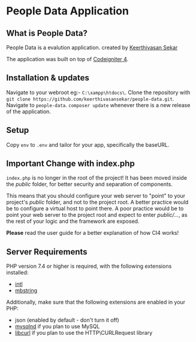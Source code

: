 # People Data Application

## What is People Data?

People Data is a evalution application. created by [Keerthivasan Sekar](https://github.com/keerthivasansekar)

The application was built on top of [Codeigniter 4](https://codeigniter.com/).

## Installation & updates

Navigate to your webroot eg:- `C:\xampp\htdocs\`.
Clone the repository with `git clone https://github.com/keerthivasansekar/people-data.git`.
Navigate to `people-data`.
`composer update` whenever there is a new release of the application.

## Setup

Copy `env` to `.env` and tailor for your app, specifically the baseURL.


## Important Change with index.php

`index.php` is no longer in the root of the project! It has been moved inside the *public* folder,
for better security and separation of components.

This means that you should configure your web server to "point" to your project's *public* folder, and
not to the project root. A better practice would be to configure a virtual host to point there. A poor practice would be to point your web server to the project root and expect to enter *public/...*, as the rest of your logic and the
framework are exposed.

**Please** read the user guide for a better explanation of how CI4 works!

## Server Requirements

PHP version 7.4 or higher is required, with the following extensions installed:

- [intl](http://php.net/manual/en/intl.requirements.php)
- [mbstring](http://php.net/manual/en/mbstring.installation.php)

Additionally, make sure that the following extensions are enabled in your PHP:

- json (enabled by default - don't turn it off)
- [mysqlnd](http://php.net/manual/en/mysqlnd.install.php) if you plan to use MySQL
- [libcurl](http://php.net/manual/en/curl.requirements.php) if you plan to use the HTTP\CURLRequest library
